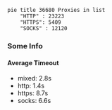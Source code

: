 
```mermaid
pie title 36680 Proxies in list
    "HTTP" : 23223
    "HTTPS": 5409
    "SOCKS" : 12120
```

### Some Info
#### Average Timeout

- mixed: 2.8s
- http: 1.4s
- https: 8.7s
- socks: 6.6s